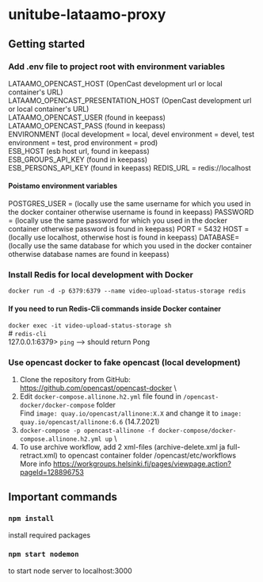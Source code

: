 # unitube-lataamo-proxy

## Getting started

### Add .env file to project root with environment variables
LATAAMO_OPENCAST_HOST (OpenCast development url or local container's URL)\
LATAAMO_OPENCAST_PRESENTATION_HOST (OpenCast development url or local container's URL)\
LATAAMO_OPENCAST_USER (found in keepass)\
LATAAMO_OPENCAST_PASS (found in keepass)\
ENVIRONMENT (local development = local, devel environment = devel, test environment = test, prod environment = prod)\
ESB_HOST (esb host url, found in keepass)\
ESB_GROUPS_API_KEY (found in keepass)\
ESB_PERSONS_API_KEY (found in keepass)
REDIS_URL = redis://localhost

#### Poistamo environment variables
POSTGRES_USER = (locally use the same username for which you used in the docker container otherwise username is found in keepass)
PASSWORD = (locally use the same password for which you used in the docker container otherwise password is found in keepass)
PORT = 5432
HOST = (locally use localhost, otherwise host is found in keepass)
DATABASE= (locally use the same database for which you used in the docker container otherwise database names are found in keepass)

### Install Redis for local development with Docker
`docker run -d -p 6379:6379 --name video-upload-status-storage redis`

#### If you need to run Redis-Cli commands inside Docker container
`docker exec -it video-upload-status-storage sh`\
\# `redis-cli`\
127.0.0.1:6379> `ping` --> should return Pong

### Use opencast docker to fake opencast (local development)
1. Clone the repository from GitHub: https://github.com/opencast/opencast-docker \
2. Edit `docker-compose.allinone.h2.yml` file found in `/opencast-docker/docker-compose` folder \
Find `image: quay.io/opencast/allinone:X.X` and change it to `image: quay.io/opencast/allinone:6.6` (14.7.2021)
3. `docker-compose -p opencast-allinone -f docker-compose/docker-compose.allinone.h2.yml up` \
4. To use archive workflow, add 2 xml-files (archive-delete.xml ja full-retract.xml) to opencast container folder /opencast/etc/workflows \
More info https://workgroups.helsinki.fi/pages/viewpage.action?pageId=128896753


## Important commands

### `npm install`
install required packages

### `npm start nodemon`
to start node server to localhost:3000
